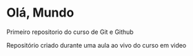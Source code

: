 # Olá, Mundo
 Primeiro repositorio do curso de Git e Github 

 Repositório criado durante uma aula ao vivo do curso em video 